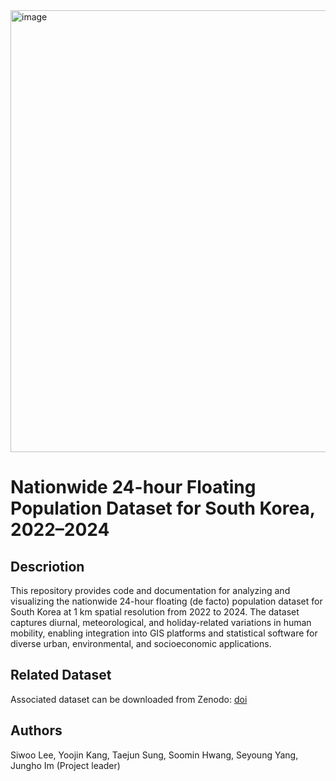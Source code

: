 <img width="537" height="707" alt="image" src="https://github.com/user-attachments/assets/5041c3f2-3125-444d-a239-7bb3f0ee91c0" />

# Nationwide 24-hour Floating Population Dataset for South Korea, 2022–2024


## Descriotion
This repository provides code and documentation for analyzing and visualizing the nationwide 24-hour floating (de facto) population dataset for South Korea at 1 km spatial resolution from 2022 to 2024. The dataset captures diurnal, meteorological, and holiday-related variations in human mobility, enabling integration into GIS platforms and statistical software for diverse urban, environmental, and socioeconomic applications.

## Related Dataset
Associated dataset can be downloaded from Zenodo: [doi](10.5281/zenodo.17103346)



## Authors
Siwoo Lee, Yoojin Kang, Taejun Sung, Soomin Hwang, Seyoung Yang, Jungho Im (Project leader)
